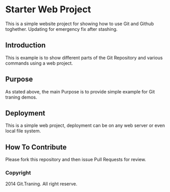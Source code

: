 # Starter Web Project
This is a simple website project for showing how to use Git and Github toghether.
Updating for emergency fix after stashing.
## Introduction
This is example is to show different parts of the Git Repository and various commands using a web project.
## Purpose
As stated above, the main Purpose is to provide simple example for Git traning demos.
## Deployment
This is a simple web project, deployment can be on any web server or even local file system.
## How To Contribute
Please fork this repository and then issue Pull Requests for review.
### Copyright

2014 Git.Traning. All right reserve.
